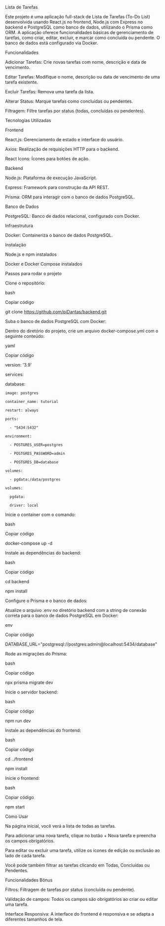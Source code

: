 Lista de Tarefas

Este projeto é uma aplicação full-stack de Lista de Tarefas (To-Do List) desenvolvida usando React.js no frontend, Node.js com Express no backend e PostgreSQL como banco de dados, utilizando o Prisma como ORM.
A aplicação oferece funcionalidades básicas de gerenciamento de tarefas, como criar, editar, excluir, e marcar como concluída ou pendente. O banco de dados está configurado via Docker.

Funcionalidades

Adicionar Tarefas: Crie novas tarefas com nome, descrição e data de vencimento.

Editar Tarefas: Modifique o nome, descrição ou data de vencimento de uma tarefa existente.

Excluir Tarefas: Remova uma tarefa da lista.

Alterar Status: Marque tarefas como concluídas ou pendentes.

Filtragem: Filtre tarefas por status (todas, concluídas ou pendentes).

Tecnologias Utilizadas

Frontend

React.js: Gerenciamento de estado e interface do usuário.

Axios: Realização de requisições HTTP para o backend.

React Icons: Ícones para botões de ação.

Backend

Node.js: Plataforma de execução JavaScript.

Express: Framework para construção da API REST.

Prisma: ORM para interagir com o banco de dados PostgreSQL.

Banco de Dados

PostgreSQL: Banco de dados relacional, configurado com Docker.

Infraestrutura

Docker: Containeriza o banco de dados PostgreSQL.

Instalação

Node.js e npm instalados

Docker e Docker Compose instalados

Passos para rodar o projeto

Clone o repositório:

bash

Copiar código

git clone https://github.com/piDantas/backend.git

Suba o banco de dados PostgreSQL com Docker:

Dentro do diretório do projeto, crie um arquivo docker-compose.yml com o seguinte conteúdo:

yaml

Copiar código

version: '3.9'

services:

  database:
  
    image: postgres
    
    container_name: tutorial
    
    restart: always
    
    ports:
    
      - "5434:5432"
    
    environment:
    
      - POSTGRES_USER=postgres
      
      - POSTGRES_PASSWORD=admin
      
      - POSTGRES_DB=database
    
    volumes:
    
      - pgdata:/data/postgres

    volumes:
      
      pgdata:
    
      driver: local

Inicie o container com o comando:

bash

Copiar código

docker-compose up -d

Instale as dependências do backend:

bash

Copiar código

cd backend

npm install

Configure o Prisma e o banco de dados:

Atualize o arquivo .env no diretório backend com a string de conexão correta para o banco de dados PostgreSQL em Docker:

env

Copiar código

DATABASE_URL="postgresql://postgres:admin@localhost:5434/database"

Rode as migrações do Prisma:

bash

Copiar código

npx prisma migrate dev

Inicie o servidor backend:

bash

Copiar código

npm run dev

Instale as dependências do frontend:

bash

Copiar código

cd ../frontend

npm install

Inicie o frontend:


bash

Copiar código

npm start

Como Usar

Na página inicial, você verá a lista de todas as tarefas.

Para adicionar uma nova tarefa, clique no botão + Nova tarefa e preencha os campos obrigatórios.

Para editar ou excluir uma tarefa, utilize os ícones de edição ou exclusão ao lado de cada tarefa.

Você pode também filtrar as tarefas clicando em Todas, Concluídas ou Pendentes.

Funcionalidades Bônus

Filtros: Filtragem de tarefas por status (concluída ou pendente).

Validação de campos: Todos os campos são obrigatórios ao criar ou editar uma tarefa.

Interface Responsiva: A interface do frontend é responsiva e se adapta a diferentes tamanhos de tela.

